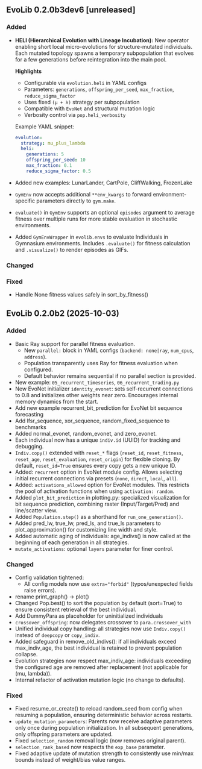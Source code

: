 ## EvoLib 0.2.0b3dev6 [unreleased]

### Added
- **HELI (Hierarchical Evolution with Lineage Incubation):**
  New operator enabling short local micro-evolutions for structure-mutated
  individuals. Each mutated topology spawns a temporary subpopulation that
  evolves for a few generations before reintegration into the main pool.

  **Highlights**
  - Configurable via `evolution.heli` in YAML configs  
  - Parameters: `generations`, `offspring_per_seed`, `max_fraction`, `reduce_sigma_factor`  
  - Uses fixed `(μ + λ)` strategy per subpopulation  
  - Compatible with `EvoNet` and structural mutation logic  
  - Verbosity control via `pop.heli_verbosity`

  Example YAML snippet:
  ```yaml
  evolution:
    strategy: mu_plus_lambda
    heli:
      generations: 5
      offspring_per_seed: 10
      max_fraction: 0.1
      reduce_sigma_factor: 0.5
   ```

- Added new examples: LunarLander, CartPole, CliffWalking, FrozenLake
- `GymEnv` now accepts additional `**env_kwargs` to forward environment-specific
  parameters directly to `gym.make`.
- `evaluate()` in `GymEnv` supports an optional `episodes` argument to average
  fitness over multiple runs for more stable evaluation in stochastic environments.
- Added `GymEnvWrapper` in `evolib.envs` to evaluate Individuals in Gymnasium environments.
  Includes `.evaluate()` for fitness calculation and `.visualize()` to render episodes as GIFs.

### Changed

### Fixed
- Handle None fitness values safely in sort_by_fitness()


## EvoLib 0.2.0b2 (2025-10-03)

### Added
- Basic Ray support for parallel fitness evaluation.
  - New `parallel:` block in YAML configs (`backend: none|ray`, `num_cpus`, `address`).
  - Population transparently uses Ray for fitness evaluation when configured.
  - Default behavior remains sequential if no parallel section is provided.
- New example: `05_recurrent_timeseries`, `06_recurrent_trading.py` 
- New EvoNet initializer `identity_evonet`: sets self-recurrent connections to 0.8 and initializes other weights near zero. Encourages internal memory dynamics from the start.
- Add new example recurrent_bit_prediction for EvoNet bit sequence forecasting
- Add lfsr_sequence, xor_sequence, random_fixed_sequence to benchmarks
- Added normal_evonet, random_evonet, and zero_evonet.
- Each individual now has a unique `indiv.id` (UUID) for tracking and debugging.
- `Indiv.copy()` extended with `reset_*` flags (`reset_id`, `reset_fitness`,
  `reset_age`, `reset_evaluation`, `reset_origin`) for flexible cloning.
  By default, `reset_id=True` ensures every copy gets a new unique ID.
- Added: `recurrent` option in EvoNet module config.
  Allows selecting initial recurrent connections via presets (`none`, `direct`, `local`, `all`).
- Added: `activations_allowed` option for EvoNet modules.
  This restricts the pool of activation functions when using `activation: random`.
- Added `plot_bit_prediction` in plotting.py: specialized visualization for bit sequence prediction, combining raster (Input/Target/Pred) and line/scatter view.
- Added `Population.step()` as a shorthand for `run_one_generation()`.
- Added pred_lw, true_lw, pred_ls, and true_ls parameters to plot_approximation() for customizing line width and style.
- Added automatic aging of individuals: age_indivs() is now called at the beginning of each generation in all strategies.
- `mutate_activations`: optional `layers` parameter for finer control.

### Changed
- Config validation tightened:
  - All config models now use `extra="forbid"` (typos/unexpected fields raise errors).
- rename print_graph() -> plot()
- Changed Pop.best() to sort the population by default (sort=True) to ensure consistent retrieval of the best individual.
- Add DummyPara as placeholder for uninitialized individuals
- `crossover_offspring`: now delegates crossover to `para.crossover_with`
- Unified individual copy handling: all strategies now use `Indiv.copy()`
  instead of `deepcopy` or `copy_indiv`.
- Added safeguard in remove_old_indivs(): if all individuals exceed max_indiv_age, the best individual is retained to prevent population collapse.
- Evolution strategies now respect max_indiv_age: individuals exceeding the configured age are removed after replacement (not applicable for (mu, lambda)).
- Internal refactor of activation mutation logic (no change to defaults).

### Fixed
- Fixed resume_or_create() to reload random_seed from config when resuming a population, ensuring deterministic behavior across restarts.
- `update_mutation_parameters`: Parents now receive adaptive parameters only once during population initialization.
  In all subsequent generations, only offspring parameters are updated.
- Fixed `selection_random` removal logic (now removes original parent).
- `selection_rank_based` now respects the `exp_base` parameter.
- Fixed adaptive update of mutation strength to consistently use min/max bounds instead of weight/bias value ranges.
